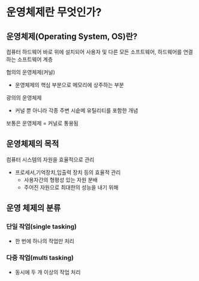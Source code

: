 # 운영체제란 무엇인가?

## 운영체제(Operating System, OS)란?

컴퓨터 하드웨어 바로 위에 설치되어 사용자 및 다른 모든 소프트웨어, 하드웨어를 연결하는 소프트웨어 계층

협의의 운영체제(커널)

- 운영체제의 핵심 부분으로 메모리에 상주하는 부분

광의의 운영체제

- 커널 뿐 아니라 각종 주변 시슽메 유틸리티를 포함한 개념

보통은 운영체제 = 커널로 통용됨

## 운영체제의 목적

컴퓨터 시스템의 자원을 효율적으로 관리

- 프로세서,기억장치,입출력 장치 등의 효율적 관리
  - 사용자간의 형평성 있는 자원 분배
  - 주어진 자원으로 최대한의 성능을 내기 위해

## 운영 체제의 분류

### 단일 작업(single tasking)

- 한 번에 하나의 작업만 처리

### 다중 작업(multi tasking)

- 동시에 두 개 이상의 작업 처리
